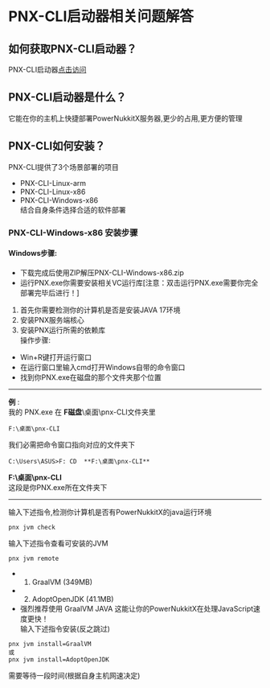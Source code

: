 # PNX-CLI启动器相关问题解答
## 如何获取PNX-CLI启动器？
PNX-CLI启动器[点击访问](https://github.com/PowerNukkitX/PNX-CLI/actions)
## PNX-CLI启动器是什么？
它能在你的主机上快捷部署PowerNukkitX服务器,更少的占用,更方便的管理
## PNX-CLI如何安装？
PNX-CLI提供了3个场景部署的项目
- PNX-CLI-Linux-arm
- PNX-CLI-Linux-x86
- PNX-CLI-Windows-x86\
结合自身条件选择合适的软件部署
### PNX-CLI-Windows-x86 安装步骤
#### Windows步骤:
- 下载完成后使用ZIP解压PNX-CLI-Windows-x86.zip
- 运行PNX.exe你需要安装相关VC运行库[注意：双击运行PNX.exe需要你完全部署完毕后进行！]
1. 首先你需要检测你的计算机是否是安装JAVA 17环境
2. 安装PNX服务端核心
3. 安装PNX运行所需的依赖库\
操作步骤:
- Win+R键打开运行窗口
- 在运行窗口里输入cmd打开Windows自带的命令窗口
- 找到你PNX.exe在磁盘的那个文件夹那个位置
----
**例** :\
我的 PNX.exe 在 **F磁盘**\桌面\pnx-CLI文件夹里
```
F:\桌面\pnx-CLI
```
我们必需把命令窗口指向对应的文件夹下
```
C:\Users\ASUS>F: CD  **F:\桌面\pnx-CLI**
```
**F:\桌面\pnx-CLI**\
这段是你PNX.exe所在文件夹下

----
输入下述指令,检测你计算机是否有PowerNukkitX的java运行环境
```
pnx jvm check
```
输入下述指令查看可安装的JVM
```
pnx jvm remote
```
- 1. GraalVM (349MB)
- 2. AdoptOpenJDK (41.1MB)
- 强烈推荐使用 GraalVM JAVA 这能让你的PowerNukkitX在处理JavaScript速度更快！\
输入下述指令安装(反之跳过)
```
pnx jvm install=GraalVM 
或 
pnx jvm install=AdoptOpenJDK
```
需要等待一段时间(根据自身主机网速决定)

